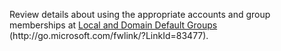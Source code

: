  Review details about using the appropriate accounts and group memberships at [Local and Domain Default Groups](http://go.microsoft.com/fwlink/?LinkId=83477) \(http:\/\/go.microsoft.com\/fwlink\/?LinkId\=83477\). 